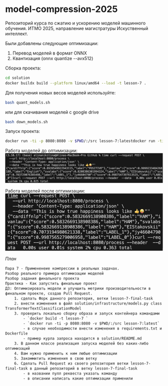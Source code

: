 # model-compression-2025

Репозиторий курса по сжатию и ускорению моделей машинного обучения.
ИТМО 2025, направление магистратуры Искуственный интеллект.

Были добавлены следующие оптимизации:
1. Перевод моделей в формат ONNX
2. Квантизация (onnx quantize --avx512)

Сборка проекта:
```bash
cd solution
docker buildx build --platform linux/amd64 --load -t lesson-7 .
```

Для получения новых весов моделей используйте:

```bash
bash quant_models.sh
```

или для скачивания моделей с google drive

```bash
bash down_models.sh
```

Запуск проекта:

```bash
docker run -ti -p 8080:8080 -v $PWD/:/src lesson-7:latestdocker run -ti -p 8080:8080 -v $PWD/:/src lesson-7:latest
```

Работа моделей до оптимизации:    
![image](img/image2.png)

Работа моделей после оптимизации:   
![image](img/image.png)

*План*

    Пара 7 - Примененеие компрессии в реальных задачах.
    Разбор реального примера оптимизации моделей
	Разбор задания финального проекта
    Практика - Как запустить финальные проект
    ДЗ: Оптимизировать модели и улучшить метрики производительности в финальном проекте, создав Pull Request.
        1. сделать Форк данного репозитория, ветки lesson-7-final-task
        2. внести изменения в файл solution/infrastructure/models.py class TransformerTextClassificationModel
        3. проверить локально сборку образа и запуск контейнера командами
            - `docker build -t lesson-7 `
            - `docker run -ti -p 8080:8080 -v $PWD/:/src lesson-7:latest`
            - в случае необходимости внести изменения в requirements.txt и Dockerfile
            - пример курла запроса находится в solution/README.md
        3. В данном классе реализация запуска моделей без каких-либо оптимизаций
        4. Вам нужно применить к ним любые оптимизации
        5. Закоммитить изменения в свою ветку
        6. Сделать Pull Request из своего репозитория ветки lesson-7-final-task в данный репозиторий в ветку lesson-7-final-task
            - в названии пулл реквеста указать команду
            - в описании написать какие оптимизации применили

